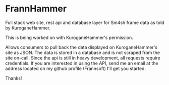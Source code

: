 # FrannHammer
Full stack web site, rest api and database layer for Sm4sh frame data as told by KuroganeHammer.

This is being worked on with KuroganeHammer's permission.

Allows consumers to pull back the data displayed on KuroganeHammer's site as JSON.  The data is stored in a database and is not 
scraped from the site on-call.  Since the api is still in heavy development, all requests require credentials.  If you are interested 
in using the API, send me an email at the address located on my github profile (Frannsoft) I'll get you started.

Thanks!
